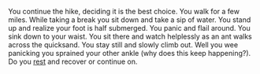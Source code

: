 You continue the hike, deciding it is the best choice. You walk for a few miles.
While taking a break you sit down and take a sip of water. You stand up and
realize your foot is half submerged. You panic and flail around. You sink down
to your waist. You sit there and watch helplessly as an ant walks across the
quicksand. You stay still  and slowly climb out. Well you wee panicking you
sprained your other ankle (why does this keep happening?). Do you
[rest](./rest.md) and recover or continue on.
